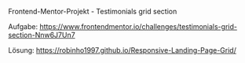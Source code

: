 Frontend-Mentor-Projekt - Testimonials grid section

Aufgabe:
https://www.frontendmentor.io/challenges/testimonials-grid-section-Nnw6J7Un7

Lösung:
https://robinho1997.github.io/Responsive-Landing-Page-Grid/
